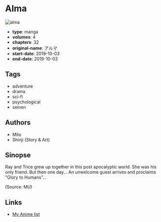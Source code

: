 # Alma

![alma](https://cdn.myanimelist.net/images/manga/1/225995.jpg)

-   **type**: manga
-   **volumes**: 4
-   **chapters**: 32
-   **original-name**: アルマ
-   **start-date**: 2019-10-03
-   **end-date**: 2019-10-03

## Tags

-   adventure
-   drama
-   sci-fi
-   psychological
-   seinen

## Authors

-   Mito
-   Shinji (Story & Art)

## Sinopse

Ray and Trice grew up together in this post apocalyptic world. She was his only friend. But then one day... An unwelcome guest arrives and proclaims "Glory to Humans"...

(Source: MU)

## Links

-   [My Anime list](https://myanimelist.net/manga/122117/Alma)
